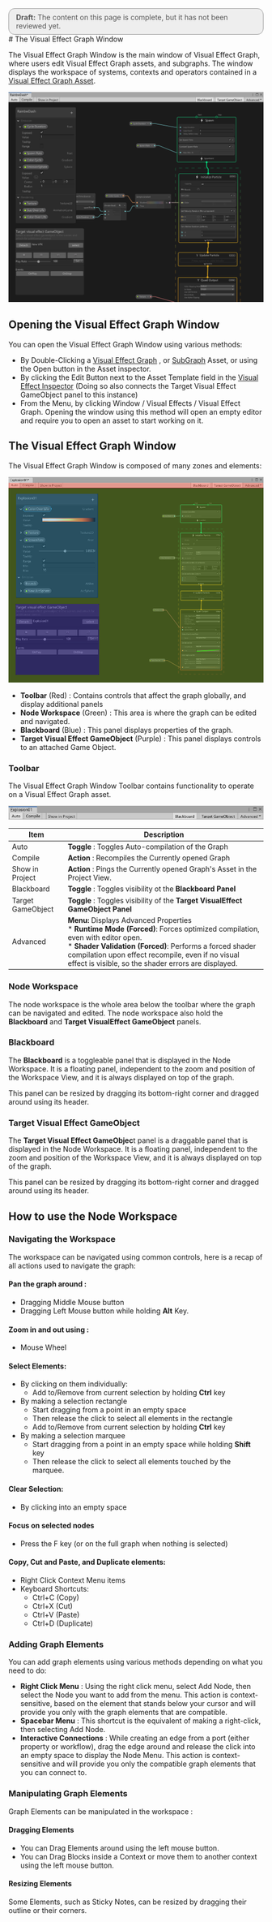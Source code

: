 <div style="border: solid 1px #999; border-radius:12px; background-color:#EEE; padding: 8px; padding-left:14px; color: #555; font-size:14px;"><b>Draft:</b> The content on this page is complete, but it has not been reviewed yet.</div>
# The Visual Effect Graph Window

The Visual Effect Graph Window is the main window of Visual Effect Graph, where users edit Visual Effect Graph assets, and subgraphs.  The window displays the workspace of systems, contexts and operators contained in a  [Visual Effect Graph Asset](VisualEffectGraphAsset.md). 

![VisualEffectGraph-Window](Images/VisualEffectGraph-Window.png)

## Opening the Visual Effect Graph Window

You can open the Visual Effect Graph Window using various methods:

* By Double-Clicking a  [Visual Effect Graph](VisualEffectGraphAsset.md) , or [SubGraph](VisualEffectGraphSubgraphAsset.md) Asset, or using the Open button in the Asset inspector.
* By clicking the Edit Button next to the Asset Template field in the [Visual Effect Inspector](VisualEffectComponent.md) (Doing so also connects the Target Visual Effect GameObject panel to this instance)
* From the Menu, by clicking Window / Visual Effects / Visual Effect Graph. Opening the window using this method will open an empty editor and require you to open an asset to start working on it.

 ## The Visual Effect Graph Window

The Visual Effect Graph Window is composed of many zones and elements:

![VisualEffectGraphWindow](Images/VisualEffectGraph-WindowDetails.png)

- **Toolbar** (Red) : Contains controls that affect the graph globally, and display additional panels
- **Node Workspace** (Green) : This area is where the graph can be edited and navigated.
- **Blackboard** (Blue) : This panel displays properties of the graph.
- **Target Visual Effect GameObject** (Purple) : This panel displays controls to an attached Game Object.

### Toolbar

The Visual Effect Graph Window Toolbar contains functionality to operate on a Visual Effect Graph asset.

![Toolbar](Images/Toolbar.png)

| Item              | Description                                                  |
| ----------------- | ------------------------------------------------------------ |
| Auto              | **Toggle** : Toggles Auto-compilation of the Graph           |
| Compile           | **Action** : Recompiles the Currently opened Graph           |
| Show in Project   | **Action** : Pings the Currently opened Graph's Asset in the Project View. |
| Blackboard        | **Toggle** : Toggles visibility ot the **Blackboard Panel**  |
| Target GameObject | **Toggle** : Toggles visibility of the **Target VisualEffect GameObject Panel** |
| Advanced          | **Menu:** Displays Advanced Properties <br/> * **Runtime Mode (Forced)**: Forces optimized compilation, even with editor open.<br/> * **Shader Validation (Forced)**: Performs a forced shader compilation upon effect recompile, even if no visual effect is visible, so the shader errors are displayed. <br/> |

### Node Workspace

The node workspace is the whole area below the toolbar where the graph can be navigated and edited. The node workspace also hold the **Blackboard** and **Target VisualEffect GameObject** panels.

### Blackboard

The **Blackboard** is a toggleable panel that is displayed in the Node Workspace. It is a floating panel, independent to the zoom and position of the Workspace View, and it is always displayed on top of the graph.

This panel can be resized by dragging its bottom-right corner and dragged around using its header.

### Target Visual Effect GameObject

The **Target Visual Effect GameObjec**t panel is a draggable panel that is displayed in the Node Workspace. It is a floating panel, independent to the zoom and position of the Workspace View, and it is always displayed on top of the graph.

This panel can be resized by dragging its bottom-right corner and dragged around using its header.

## How to use the Node Workspace

### Navigating the Workspace

The workspace can be navigated using common controls, here is a recap of all actions used to navigate the graph:

#### Pan the graph around :

* Dragging Middle Mouse button
* Dragging Left Mouse button while holding **Alt** Key.

#### Zoom in and out using :

* Mouse Wheel

#### Select Elements:

* By clicking on them individually:
  * Add to/Remove from current selection by holding **Ctrl** key
* By making a selection rectangle 
  * Start dragging from a point in an empty space
  * Then release the click to select all elements in the rectangle
  * Add to/Remove from current selection by holding **Ctrl** key
* By making a selection marquee
  - Start dragging from a point in an empty space while holding **Shift** key
  - Then release the click to select all elements touched by the marquee.

#### Clear Selection:

* By clicking into an empty space

#### Focus on selected nodes

*  Press the F key (or on the full graph when nothing is selected)

#### Copy, Cut and Paste, and Duplicate elements:

* Right Click Context Menu items
* Keyboard Shortcuts:
  * Ctrl+C (Copy) 
  * Ctrl+X (Cut) 
  * Ctrl+V (Paste) 
  * Ctrl+D (Duplicate)

### Adding Graph Elements

You can add graph elements using various methods depending on what you need to do:

- **Right Click Menu** : Using the right click menu, select Add Node, then select the Node you want to add from the menu. This action is context-sensitive, based on the element that stands below your cursor and will provide you only with the graph elements that are compatible.
- **Spacebar Menu** : This shortcut is the equivalent of making a right-click, then selecting Add Node.
- **Interactive Connections** : While creating an edge from a port (either property or workflow), drag the edge around and release the click into an empty space to display the Node Menu. This action is context-sensitive and will provide you only the compatible graph elements that you can connect to.

### Manipulating Graph Elements

Graph Elements can be manipulated in the workspace :

#### Dragging Elements

- You can Drag Elements around using the left mouse button.
- You can Drag Blocks inside a Context or move them to another context using the left mouse button.

#### Resizing Elements

Some Elements, such as Sticky Notes, can be resized by dragging their outline or their corners.

